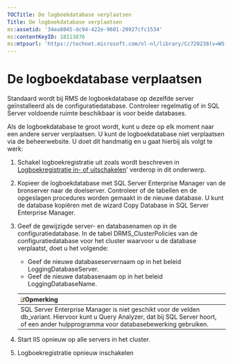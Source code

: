 ```yaml
---
TOCTitle: De logboekdatabase verplaatsen
Title: De logboekdatabase verplaatsen
ms:assetid: '34ea8045-dc94-422e-9601-29927cfc1534'
ms:contentKeyID: 18113876
ms:mtpsurl: 'https://technet.microsoft.com/nl-nl/library/Cc720238(v=WS.10)'
---
```


De logboekdatabase verplaatsen
==============================

Standaard wordt bij RMS de logboekdatabase op dezelfde server geïnstalleerd als de configuratiedatabase. Controleer regelmatig of in SQL Server voldoende ruimte beschikbaar is voor beide databases.

Als de logboekdatabase te groot wordt, kunt u deze op elk moment naar een andere server verplaatsen. U kunt de logboekdatabase niet verplaatsen via de beheerwebsite. U doet dit handmatig en u gaat hierbij als volgt te werk:

1.  Schakel logboekregistratie uit zoals wordt beschreven in [Logboekregistratie in- of uitschakelen](https://technet.microsoft.com/8e672f95-566f-4070-9a2a-2f70f087148f)' verderop in dit onderwerp.
2.  Kopieer de logboekdatabase met SQL Server Enterprise Manager van de bronserver naar de doelserver. Controleer of de tabellen en de opgeslagen procedures worden gemaakt in de nieuwe database. U kunt de database kopiëren met de wizard Copy Database in SQL Server Enterprise Manager.
3.  Geef de gewijzigde server- en databasenamen op in de configuratiedatabase. In de tabel DRMS\_ClusterPolicies van de configuratiedatabase voor het cluster waarvoor u de database verplaatst, doet u het volgende:
    -   Geef de nieuwe databaseservernaam op in het beleid LoggingDatabaseServer.
    -   Geef de nieuwe databasenaam op in het beleid LoggingDatabaseName.

    | ![](images/Cc720238.note(WS.10).gif)Opmerking                                                                                                                        |
    |---------------------------------------------------------------------------------------------------------------------------------------------------------------------------------------------------|
    | SQL Server Enterprise Manager is niet geschikt voor de velden db\_variant. Hiervoor kunt u Query Analyzer, dat bij SQL Server hoort, of een ander hulpprogramma voor databasebewerking gebruiken. |

4.  Start IIS opnieuw op alle servers in het cluster.
5.  Logboekregistratie opnieuw inschakelen
